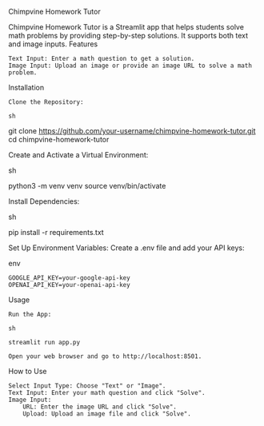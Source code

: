 Chimpvine Homework Tutor

Chimpvine Homework Tutor is a Streamlit app that helps students solve math problems by providing step-by-step solutions. It supports both text and image inputs.
Features

    Text Input: Enter a math question to get a solution.
    Image Input: Upload an image or provide an image URL to solve a math problem.

Installation

    Clone the Repository:

    sh

git clone https://github.com/your-username/chimpvine-homework-tutor.git
cd chimpvine-homework-tutor

Create and Activate a Virtual Environment:

sh

python3 -m venv venv
source venv/bin/activate

Install Dependencies:

sh

pip install -r requirements.txt

Set Up Environment Variables:
Create a .env file and add your API keys:

env

    GOOGLE_API_KEY=your-google-api-key
    OPENAI_API_KEY=your-openai-api-key

Usage

    Run the App:

    sh

    streamlit run app.py

    Open your web browser and go to http://localhost:8501.

How to Use

    Select Input Type: Choose "Text" or "Image".
    Text Input: Enter your math question and click "Solve".
    Image Input:
        URL: Enter the image URL and click "Solve".
        Upload: Upload an image file and click "Solve".
